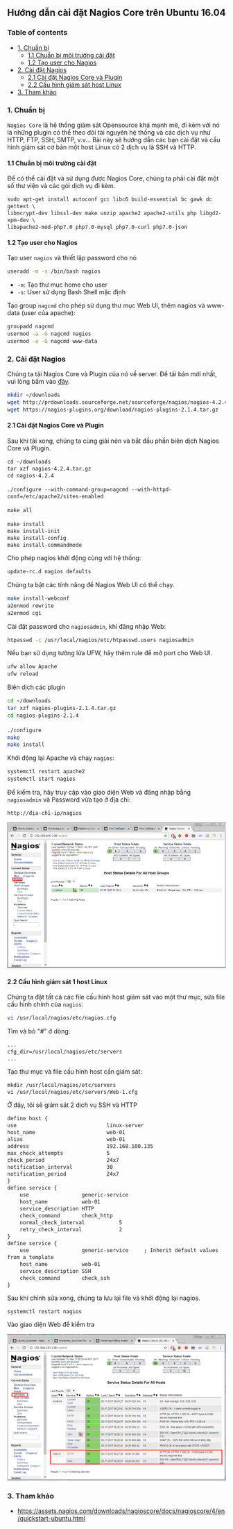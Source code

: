 ## Hướng dẫn cài đặt Nagios Core trên Ubuntu 16.04

### Table of contents

- [ 1. Chuẩn bị ](#1)
    -   [1.1 Chuẩn bị môi trường cài đặt](#1.1)
    -   [1.2 Tạo user cho Nagios](#1.2)
- [ 2. Cài đặt Nagios ](#2)
    - [2.1 Cài đặt Nagios Core và Plugin](#2.1)
    - [2.2 Cấu hình giám sát host Linux](#2.2)
- [3. Tham khảo](#3)

<a name="1"></a>
### 1. Chuẩn bị

`Nagios Core` là hệ thống giám sát Opensource khá mạnh mẽ, đi kèm với nó là những plugin có thể theo dõi tài nguyên hệ thống và các dịch vụ như HTTP, FTP, SSH, SMTP, v.v... Bài này sẽ hướng dẫn các bạn cài đặt và cấu hình giám sát cơ bản một host Linux có 2 dịch vụ là SSH và HTTP. 

<a name="1.1"></a>
#### 1.1 Chuẩn bị môi trường cài đặt

Để có thể cài đặt và sử dụng được Nagios Core, chúng ta phải cài đặt một số thư viện và các gói dịch vụ đi kèm.

```
sudo apt-get install autoconf gcc libc6 build-essential bc gawk dc gettext \
libmcrypt-dev libssl-dev make unzip apache2 apache2-utils php libgd2-xpm-dev \
libapache2-mod-php7.0 php7.0-mysql php7.0-curl php7.0-json
```

<a name="1.2"></a>
#### 1.2 Tạo user cho Nagios

Tạo user `nagios` và thiết lập password cho nó

```sh
useradd -m -s /bin/bash nagios
```

- `-m`: Tạo thư mục home cho user
- `-s`: User sử dụng Bash Shell mặc định

Tạo group `nagcmd` cho phép sử dụng thư mục Web UI, thêm nagios và www-data (user của apache):

```sh
groupadd nagcmd
usermod -a -G nagcmd nagios
usermod -a -G nagcmd www-data
```

<a name="2"></a>
### 2. Cài đặt Nagios

Chúng ta tải Nagios Core và Plugin của nó về server. Để tải bản mới nhất, vui lòng bấm vào [đây](https://www.nagios.org/download/).

```sh
mkdir ~/downloads
wget http://prdownloads.sourceforge.net/sourceforge/nagios/nagios-4.2.4.tar.gz
wget https://nagios-plugins.org/download/nagios-plugins-2.1.4.tar.gz
```

<a name="2.1"></a>
#### 2.1 Cài đặt Nagios Core và Plugin

Sau khi tải xong, chúng ta cùng giải nén và bắt đầu phần biên dịch Nagios Core và Plugin.

```
cd ~/downloads
tar xzf nagios-4.2.4.tar.gz
cd nagios-4.2.4

./configure --with-command-group=nagcmd --with-httpd-conf=/etc/apache2/sites-enabled

make all

make install
make install-init
make install-config
make install-commandmode
```

Cho phép nagios khởi động cùng với hệ thống:

```sh
update-rc.d nagios defaults
```

Chúng ta bật các tính năng để Nagios Web UI có thể chạy.

```sh
make install-webconf
a2enmod rewrite
a2enmod cgi
```

Cài đặt password cho `nagiosadmin`, khi đăng nhập Web:

```sh
htpasswd -c /usr/local/nagios/etc/htpasswd.users nagiosadmin
```

Nếu bạn sử dụng tường lửa UFW, hãy thêm rule để mở port cho Web UI.

```sh
ufw allow Apache
ufw reload
```

Biên dịch các plugin

```sh
cd ~/downloads
tar xzf nagios-plugins-2.1.4.tar.gz
cd nagios-plugins-2.1.4

./configure
make
make install
```

Khởi động lại Apache và chạy `nagios`:

```sh
systemctl restart apache2
systemctl start nagios
```

Để kiểm tra, hãy truy cập vào giao diện Web và đăng nhập bằng `nagiosadmin` và Password vừa tạo ở địa chỉ:

```
http://địa-chỉ-ip/nagios
```

<img src="../images/nagios1.png" />

<a name="2.2"></a>
#### 2.2 Cấu hình giám sát 1 host Linux

Chúng ta đặt tất cả các file cấu hình host giám sát vào một thư mục, sửa file cấu hình chính của `nagios`:

```sh
vi /usr/local/nagios/etc/nagios.cfg
```

Tìm và bỏ "#" ở dòng:

```
...
cfg_dir=/usr/local/nagios/etc/servers
...
```

Tạo thư mục và file cấu hình host cần giám sát:

```
mkdir /usr/local/nagios/etc/servers
vi /usr/local/nagios/etc/servers/Web-1.cfg
```

Ở đây, tôi sẽ giám sát 2 dịch vụ SSH và HTTP

```
define host {
use                             linux-server
host_name                       web-01		
alias                           web-01	
address                         192.168.100.135
max_check_attempts              5
check_period                    24x7
notification_interval           30
notification_period             24x7
}
define service {
    use                 generic-service
    host_name           web-01
    service_description HTTP
    check_command       check_http
    normal_check_interval           5 
    retry_check_interval            2
}
define service {
    use                 generic-service     ; Inherit default values from a template
    host_name           web-01
    service_description SSH
    check_command       check_ssh
}
```

Sau khi chỉnh sửa xong, chúng ta lưu lại file và khởi động lại nagios.

```
systemctl restart nagios
```

Vào giao diện Web để kiểm tra

<img src="../images/nagios2.png" />

<a name="3"></a>
### 3. Tham khảo

- https://assets.nagios.com/downloads/nagioscore/docs/nagioscore/4/en/quickstart-ubuntu.html
